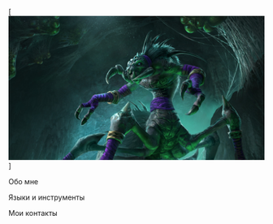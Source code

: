 [![Header](https://github.com/acolyte-py/acolyte-py/blob/main/assets/763MBZMRFHCW1579023473175.jpg?raw=true)]

Обо мне 

Языки и инструменты

Мои контакты
